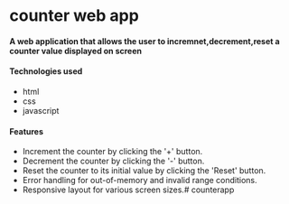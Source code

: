 # counter web app
#### A web application that allows the user to incremnet,decrement,reset a counter value displayed on screen

#### Technologies used
- html
- css
- javascript
#### Features
- Increment the counter by clicking the '+' button.
- Decrement the counter by clicking the '-' button.
- Reset the counter to its initial value by clicking the 'Reset' button.
- Error handling for out-of-memory and invalid range conditions.
- Responsive layout for various screen sizes.# counterapp
